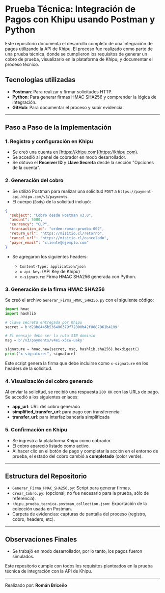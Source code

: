 # Prueba Técnica: Integración de Pagos con Khipu usando Postman y Python

Este repositorio documenta el desarrollo completo de una integración de pagos utilizando la API de Khipu. El proceso fue realizado como parte de una prueba técnica, donde se cumplieron los requisitos de generar un cobro de prueba, visualizarlo en la plataforma de Khipu, y documentar el proceso técnico.

## Tecnologías utilizadas

* **Postman**: Para realizar y firmar solicitudes HTTP.
* **Python**: Para generar firmas HMAC SHA256 y comprender la lógica de integración.
* **GitHub**: Para documentar el proceso y subir evidencia.

---

## Paso a Paso de la Implementación

### 1. Registro y configuración en Khipu

* Se creó una cuenta en [https://khipu.com](https://khipu.com).
* Se accedió al panel de cobrador en modo desarrollador.
* Se obtuvo el **Receiver ID** y **Llave Secreta** desde la sección "Opciones de la cuenta".

### 2. Generación del cobro

* Se utilizó Postman para realizar una solicitud `POST` a `https://payment-api.khipu.com/v3/payments`.
* El cuerpo (`Body`) de la solicitud incluyó:

```json
{
  "subject": "Cobro desde Postman v3.0",
  "amount": 5000,
  "currency": "CLP",
  "transaction_id": "orden-roman-prueba-002",
  "return_url": "https://misitio.cl/retorno",
  "cancel_url": "https://misitio.cl/cancelado",
  "payer_email": "cliente@ejemplo.com"
}
```

* Se agregaron los siguientes headers:

  * `Content-Type: application/json`
  * `x-api-key`: (API Key de Khipu)
  * `x-signature`: Firma HMAC SHA256 generada con Python.

### 3. Generación de la firma HMAC SHA256

Se creó el archivo `Generar_Firma_HMAC_SHA256.py` con el siguiente código:

```python
import hmac
import hashlib

# Clave secreta entregada por Khipu
secret = b'd28b8445b536406379f72800b42f8887061b4109'

# El mensaje debe ser la ruta SIN dominio
msg = b'/v3/payments/v4ei-x5cw-uaky'

signature = hmac.new(secret, msg, hashlib.sha256).hexdigest()
print("x-signature:", signature)
```

Este script genera la firma que debe incluirse como `x-signature` en los headers de la solicitud.

### 4. Visualización del cobro generado

Al enviar la solicitud, se recibió una respuesta `200 OK` con las URLs de pago. Se accedió a los siguientes enlaces:

* **app\_url**: URL del cobro generado
* **simplified\_transfer\_url**: para pago con transferencia
* **transfer\_url**: para interfaz bancaria simplificada

### 5. Confirmación en Khipu

* Se ingresó a la plataforma Khipu como cobrador.
* El cobro apareció listado como activo.
* Al hacer clic en el botón de pago y completar la acción en el entorno de prueba, el estado del cobro cambió a **completado** (color verde).

---

## Estructura del Repositorio

* `Generar_Firma_HMAC_SHA256.py`: Script para generar firmas.
* `Crear_Cobro.py`: (opcional, no fue necesario para la prueba, sólo de referencia).
* `khipu_prueba_tecnica.postman_collection.json`: Exportación de la colección usada en Postman.
* Carpeta de evidencias: capturas de pantalla del proceso (registro, cobro, headers, etc).

---

## Observaciones Finales

* Se trabajó en modo desarrollador, por lo tanto, los pagos fueron simulados.

Este repositorio cumple con todos los requisitos planteados en la prueba técnica de integración con la API de Khipu.

---

Realizado por: **Román Briceño**
